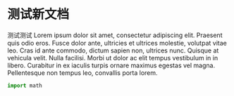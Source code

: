 # 测试新文档

测试测试
Lorem ipsum dolor sit amet, consectetur adipiscing elit. Praesent quis odio eros. Fusce dolor ante, ultricies et ultrices molestie, volutpat vitae leo. Cras id ante commodo, dictum sapien non, ultrices nunc. Quisque at vehicula velit. Nulla facilisi. Morbi ut dolor ac elit tempus vestibulum in in libero. Curabitur in ex iaculis turpis ornare maximus egestas vel magna. Pellentesque non tempus leo, convallis porta lorem. 

```py title="bubble_sort.py"
import math
```